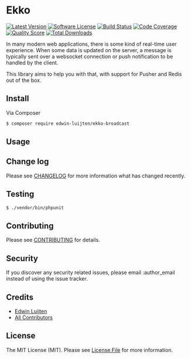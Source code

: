 # Ekko

[![Latest Version](https://img.shields.io/github/release/edwin-luijten/ekko-broadcast.svg?style=flat)](https://github.com/Edwin-Luijten/ekko-broadcast/releases)
[![Software License](https://img.shields.io/badge/license-MIT-brightgreen.svg?style=flat-square)](LICENSE.md)
[![Build Status](https://img.shields.io/travis/Edwin-Luijten/ekko-broadcast/master.svg?style=flat-square)](https://travis-ci.org/Edwin-Luijten/ekko-broadcast)
[![Code Coverage](https://img.shields.io/scrutinizer/coverage/g/Edwin-Luijten/ekko-broadcast.svg?style=flat-square)](https://scrutinizer-ci.com/g/Edwin-Luijten/ekko-broadcast/?branch=master)
[![Quality Score](https://img.shields.io/scrutinizer/g/Edwin-Luijten/ekko-broadcast.svg?style=flat-square)](https://scrutinizer-ci.com/g/Edwin-Luijten/ekko-broadcast/?branch=master)
[![Total Downloads](https://img.shields.io/packagist/dt/edwin-luijten/ekko-broadcast.svg?style=flat-square)](https://packagist.org/packages/edwin-luijten/ekko-broadcast)

In many modern web applications, there is some kind of real-time user experience.
When some data is updated on the server, a message is typically sent over a websocket connection or push notification to be handled by the client.  

This library aims to help you with that, with support for Pusher and Redis out of the box.

## Install

Via Composer

``` bash
$ composer require edwin-luijten/ekko-broadcast
```

## Usage

## Change log

Please see [CHANGELOG](CHANGELOG.md) for more information what has changed recently.

## Testing

``` bash
$ ./vendor/bin/phpunit
```

## Contributing

Please see [CONTRIBUTING](CONTRIBUTING.md) for details.

## Security

If you discover any security related issues, please email :author_email instead of using the issue tracker.

## Credits

- [Edwin Luijten](https://github.com/Edwin-Luijten)
- [All Contributors](https://github.com/Edwin-Luijten/Ekki/graphs/contributors)

## License

The MIT License (MIT). Please see [License File](LICENSE.md) for more information.